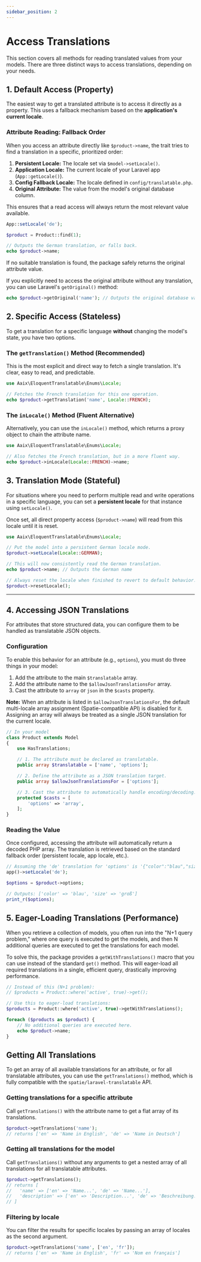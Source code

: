 ```yaml
---
sidebar_position: 2
---
```


# Access Translations

This section covers all methods for reading translated values from your models. There are three distinct ways to access translations, depending on your needs.

## 1. Default Access (Property)

The easiest way to get a translated attribute is to access it directly as a property. This uses a fallback mechanism based on the **application's current locale**.

### Attribute Reading: Fallback Order

When you access an attribute directly like `$product->name`, the trait tries to find a translation in a specific, prioritized order:

1.  **Persistent Locale:** The locale set via `$model->setLocale()`.
2.  **Application Locale:** The current locale of your Laravel app (`App::getLocale()`).
3.  **Config Fallback Locale:** The locale defined in `config/translatable.php`.
4.  **Original Attribute:** The value from the model's original database column.

This ensures that a read access will always return the most relevant value available.

```php
App::setLocale('de');

$product = Product::find(1);

// Outputs the German translation, or falls back.
echo $product->name;
```

If no suitable translation is found, the package safely returns the original attribute value.

If you explicitly need to access the original attribute without any translation, you can use Laravel's `getOriginal()` method:

```php
echo $product->getOriginal('name'); // Outputs the original database value.
```

## 2. Specific Access (Stateless)

To get a translation for a specific language **without** changing the model's state, you have two options.

### The `getTranslation()` Method (Recommended)

This is the most explicit and direct way to fetch a single translation. It's clear, easy to read, and predictable.

```php
use Aaix\EloquentTranslatable\Enums\Locale;

// Fetches the French translation for this one operation.
echo $product->getTranslation('name', Locale::FRENCH);
```

### The `inLocale()` Method (Fluent Alternative)

Alternatively, you can use the `inLocale()` method, which returns a proxy object to chain the attribute name.

```php
use Aaix\EloquentTranslatable\Enums\Locale;

// Also fetches the French translation, but in a more fluent way.
echo $product->inLocale(Locale::FRENCH)->name;
```

## 3. Translation Mode (Stateful)

For situations where you need to perform multiple read and write operations in a specific language, you can set a **persistent locale** for that instance using `setLocale()`.

Once set, all direct property access (`$product->name`) will read from this locale until it is reset.

```php
use Aaix\EloquentTranslatable\Enums\Locale;

// Put the model into a persistent German locale mode.
$product->setLocale(Locale::GERMAN);

// This will now consistently read the German translation.
echo $product->name; // Outputs the German name

// Always reset the locale when finished to revert to default behavior.
$product->resetLocale();
```

---

## 4. Accessing JSON Translations

For attributes that store structured data, you can configure them to be handled as translatable JSON objects.

### Configuration

To enable this behavior for an attribute (e.g., `options`), you must do three things in your model:

1.  Add the attribute to the main `$translatable` array.
2.  Add the attribute name to the `$allowJsonTranslationsFor` array.
3.  Cast the attribute to `array` or `json` in the `$casts` property.

**Note:** When an attribute is listed in `$allowJsonTranslationsFor`, the default multi-locale array assignment (Spatie-compatible API) is disabled for it. Assigning an array will always be treated as a single JSON translation for the current locale.

```php
// In your model
class Product extends Model 
{
    use HasTranslations;

    // 1. The attribute must be declared as translatable.
    public array $translatable = ['name', 'options'];

    // 2. Define the attribute as a JSON translation target.
    public array $allowJsonTranslationsFor = ['options'];

    // 3. Cast the attribute to automatically handle encoding/decoding.
    protected $casts = [
        'options' => 'array',
    ];
}
```

### Reading the Value

Once configured, accessing the attribute will automatically return a decoded PHP array. The translation is retrieved based on the standard fallback order (persistent locale, app locale, etc.).

```php
// Assuming the 'de' translation for 'options' is '{"color":"blau","size":"groß"}'
app()->setLocale('de');

$options = $product->options;

// Outputs: ['color' => 'blau', 'size' => 'groß']
print_r($options);
```

## 5. Eager-Loading Translations (Performance)

When you retrieve a collection of models, you often run into the "N+1 query problem," where one query is executed to get the models, and then N additional queries are executed to get the translations for each model.

To solve this, the package provides a `getWithTranslations()` macro that you can use instead of the standard `get()` method. This will eager-load all required translations in a single, efficient query, drastically improving performance.

```php
// Instead of this (N+1 problem):
// $products = Product::where('active', true)->get();

// Use this to eager-load translations:
$products = Product::where('active', true)->getWithTranslations();

foreach ($products as $product) {
    // No additional queries are executed here.
    echo $product->name;
}
```

## Getting All Translations

To get an array of all available translations for an attribute, or for all translatable attributes, you can use the `getTranslations()` method, which is fully compatible with the `spatie/laravel-translatable` API.

### Getting translations for a specific attribute

Call `getTranslations()` with the attribute name to get a flat array of its translations.

```php
$product->getTranslations('name'); 
// returns ['en' => 'Name in English', 'de' => 'Name in Deutsch']
```

### Getting all translations for the model

Call `getTranslations()` without any arguments to get a nested array of all translations for all translatable attributes.

```php
$product->getTranslations();
// returns [
//   'name' => ['en' => 'Name...', 'de' => 'Name...'],
//   'description' => ['en' => 'Description...', 'de' => 'Beschreibung...']
// ]
```

### Filtering by locale

You can filter the results for specific locales by passing an array of locales as the second argument.

```php
$product->getTranslations('name', ['en', 'fr']); 
// returns ['en' => 'Name in English', 'fr' => 'Nom en français']
```
```